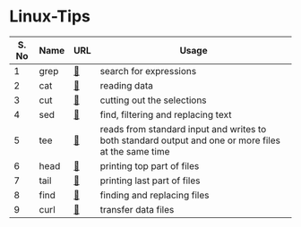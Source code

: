 # Linux-Tips

| S. No | Name | URL         | Usage                                                                                               |
| ----- | ---- | ----------- | --------------------------------------------------------------------------------------------------- |
| 1     | grep | [🔗](#grep) | search for expressions                                                                              |
| 2     | cat  | [🔗](#cat)  | reading data                                                                                        |
| 3     | cut  | [🔗](#cut)  | cutting out the selections                                                                          |
| 4     | sed  | [🔗](#sed)  | find, filtering and replacing text                                                                  |
| 5     | tee  | [🔗](#tee)  | reads from standard input and writes to both standard output and one or more files at the same time |
| 6     | head | [🔗](#head) | printing top part of files                                                                          |
| 7     | tail | [🔗](#tail) | printing last part of files                                                                         |
| 8     | find | [🔗](#find) | finding and replacing files                                                                         |
| 9     | curl | [🔗](#curl) | transfer data files                                                                                 |
